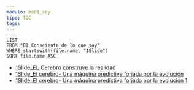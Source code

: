 ```yaml
---
modulo: mod1_soy
tipo: TOC
tags: 
---
```

```dataview
LIST
FROM "B1_Consciente de lo que soy"
WHERE startswith(file.name, "1Slide")
SORT file.name ASC
```

- [1Slide_EL Cerebro construye la realidad](app://obsidian.md/B1_Consciente%20de%20lo%20que%20soy/1Slide_EL%20Cerebro%20construye%20la%20realidad.md)
- [1Slide_El cerebro- Una máquina predictiva forjada por la evolución](app://obsidian.md/B1_Consciente%20de%20lo%20que%20soy/1Slide_El%20cerebro-%20Una%20m%C3%A1quina%20predictiva%20forjada%20por%20la%20evoluci%C3%B3n.md)
- [1Slide_El cerebro- Una máquina predictiva forjada por la evolución 1](app://obsidian.md/B1_Consciente%20de%20lo%20que%20soy/1Slide_El%20cerebro-%20Una%20m%C3%A1quina%20predictiva%20forjada%20por%20la%20evoluci%C3%B3n%201.md)

